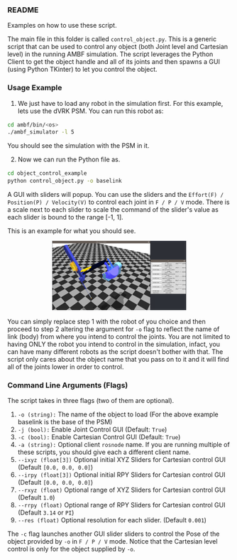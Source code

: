 ### README

Examples on how to use these script.

The main file in this folder is called `control_object.py`. This is a generic
script that can be used to control any object (both Joint level and Cartesian
level) in the running AMBF simulation. The script leverages the Python Client
to get the object handle and all of its joints and then spawns a GUI (using
  Python TKinter) to let you control the object.

### Usage Example

1. We just have to load any robot in the simulation first. For this example, lets
use the dVRK PSM. You can run this robot as:

``` bash
cd ambf/bin/<os>
./ambf_simulator -l 5
```

You should see the simulation with the PSM in it.

2. Now we can run the Python file as.

``` bash
cd object_control_example
python control_object.py -o baselink
```

A GUI with sliders will popup. You can use the sliders and the `Effort(F) / Position(P)
 / Velocity(V)` to control each joint in `F / P / V` mode. There is a scale next to
 each slider to scale the command of the slider's value as each slider is bound
 to the range [-1, 1].

 This is an example for what you should see.

<div style="text-align:center"><img src="Images/psm_control.png" title="PSM CONTROL VIA GUI" width="60%" ></div>


 You can simply replace step 1 with the robot of you choice and then proceed to
 step 2 altering the argument for `-o` flag to reflect the name of link (body) from where you
 intend to control the joints.  You are not limited to having ONLY the robot you intend
  to control in the simulation, infact, you can have many different robots as the
  script doesn't bother with that. The script only cares about the object name that you pass
  on to it and it will find all of the joints lower in order to control.

 ### Command Line Arguments (Flags)
 The script takes in three flags (two of them are optional).

1. `-o (string):` The name of the object to load (For the above example baselink is the base of the PSM)
2. `-j (bool):` Enable Joint Control GUI (Default: `True`)
3. `-c (bool):` Enable Cartesian Control GUI (Default: `True`)
4. `-a (string):` Optional client `rosnode` name. If you are running multiple of these scripts, you should give each a different client name.
5. `--ixyz (float[3])` Optional initial XYZ Sliders for Cartesian control GUI (Default `[0.0, 0.0, 0.0]`)
6. `--irpy (float[3])` Optional initial RPY Sliders for Cartesian control GUI (Default `[0.0, 0.0, 0.0]`)
7. `--rxyz (float)` Optional range of XYZ Sliders for Cartesian control GUI (Default `1.0`)
8. `--rrpy (float)` Optional range of RPY Sliders for Cartesian control GUI (Default `3.14` or `PI`)
9. `--res (float)` Optional resolution for each slider. (Default `0.001`)

 The `-c` flag launches another GUI slider sliders to control the Pose of the
 object provided by `-o` in `F / P / V` mode. Notice that the Cartesian level control
 is only for the object supplied by `-o`.
